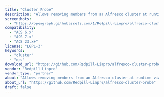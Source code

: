 ```yaml
---
title: "Cluster Probe"
description: "Allows removing members from an Alfresco cluster at runtime via a probe endpoint."
screenshots:
  - "https://opengraph.githubassets.com/1/Redpill-Linpro/alfresco-cluster-probe"
compatibility:
  - "ACS 6.x"
  - "ACS 7.x"
  - "ACS 23.x+"
license: "LGPL-3"
keywords:
  - "cluster"
  - "ops"
download_url: "https://github.com/Redpill-Linpro/alfresco-cluster-probe"
vendor: "Redpill Linpro"
vendor_type: "partner"
about: "Allows removing members from an Alfresco cluster at runtime via a probe endpoint."
about_url: "https://github.com/Redpill-Linpro/alfresco-cluster-probe"
draft: false
---
```

